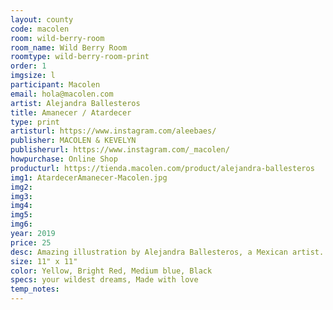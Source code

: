 ```yaml
---
layout: county 
code: macolen
room: wild-berry-room
room_name: Wild Berry Room
roomtype: wild-berry-room-print
order: 1
imgsize: l
participant: Macolen
email: hola@macolen.com
artist: Alejandra Ballesteros
title: Amanecer / Atardecer
type: print
artisturl: https://www.instagram.com/aleebaes/
publisher: MACOLEN & KEVELYN
publisherurl: https://www.instagram.com/_macolen/
howpurchase: Online Shop
producturl: https://tienda.macolen.com/product/alejandra-ballesteros
img1: AtardecerAmanecer-Macolen.jpg
img2: 
img3: 
img4: 
img5: 
img6: 
year: 2019
price: 25
desc: Amazing illustration by Alejandra Ballesteros, a Mexican artist. One of many co-editions wi've made during our "printshop, art shop, publishing house" time. We invite illustrators and artists to collaborate with us. We edit and print. In the end, we give half of the production to the artist and sell the other half in our workshop (now an online store) to invite someone else.
size: 11" x 11"
color: Yellow, Bright Red, Medium blue, Black
specs: your wildest dreams, Made with love
temp_notes: 
---
```

